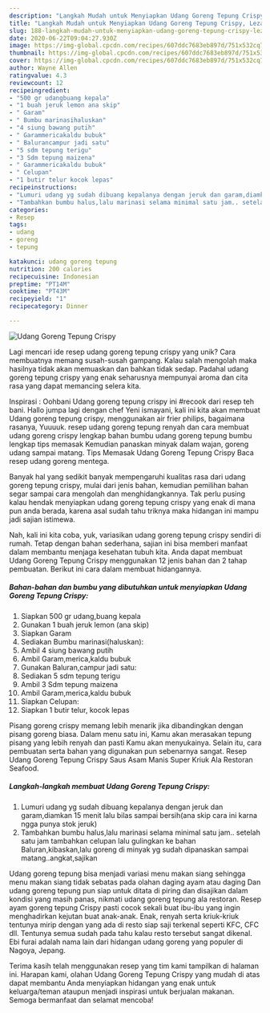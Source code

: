 ```yaml
---
description: "Langkah Mudah untuk Menyiapkan Udang Goreng Tepung Crispy, Lezat Sekali"
title: "Langkah Mudah untuk Menyiapkan Udang Goreng Tepung Crispy, Lezat Sekali"
slug: 188-langkah-mudah-untuk-menyiapkan-udang-goreng-tepung-crispy-lezat-sekali
date: 2020-06-22T09:04:27.930Z
image: https://img-global.cpcdn.com/recipes/607ddc7683eb897d/751x532cq70/udang-goreng-tepung-crispy-foto-resep-utama.jpg
thumbnail: https://img-global.cpcdn.com/recipes/607ddc7683eb897d/751x532cq70/udang-goreng-tepung-crispy-foto-resep-utama.jpg
cover: https://img-global.cpcdn.com/recipes/607ddc7683eb897d/751x532cq70/udang-goreng-tepung-crispy-foto-resep-utama.jpg
author: Wayne Allen
ratingvalue: 4.3
reviewcount: 12
recipeingredient:
- "500 gr udangbuang kepala"
- "1 buah jeruk lemon ana skip"
- " Garam"
- " Bumbu marinasihaluskan"
- "4 siung bawang putih"
- " Garammericakaldu bubuk"
- " Balurancampur jadi satu"
- "5 sdm tepung terigu"
- "3 Sdm tepung maizena"
- " Garammericakaldu bubuk"
- " Celupan"
- "1 butir telur kocok lepas"
recipeinstructions:
- "Lumuri udang yg sudah dibuang kepalanya dengan jeruk dan garam,diamkan 15 menit lalu bilas sampai bersih(ana skip cara ini karna ngga punya stok jeruk)"
- "Tambahkan bumbu halus,lalu marinasi selama minimal satu jam.. setelah satu jam tambahkan celupan lalu gulingkan ke bahan Baluran,kibaskan,lalu goreng di minyak yg sudah dipanaskan sampai matang..angkat,sajikan"
categories:
- Resep
tags:
- udang
- goreng
- tepung

katakunci: udang goreng tepung 
nutrition: 200 calories
recipecuisine: Indonesian
preptime: "PT14M"
cooktime: "PT43M"
recipeyield: "1"
recipecategory: Dinner

---
```



![Udang Goreng Tepung Crispy](https://img-global.cpcdn.com/recipes/607ddc7683eb897d/751x532cq70/udang-goreng-tepung-crispy-foto-resep-utama.jpg)

Lagi mencari ide resep udang goreng tepung crispy yang unik? Cara membuatnya memang susah-susah gampang. Kalau salah mengolah maka hasilnya tidak akan memuaskan dan bahkan tidak sedap. Padahal udang goreng tepung crispy yang enak seharusnya mempunyai aroma dan cita rasa yang dapat memancing selera kita.

Inspirasi : Oohbani Udang goreng tepung crispy ini #recook dari resep teh bani. Hallo jumpa lagi dengan chef Yeni ismayani, kali ini kita akan membuat Udang goreng tepung crispy, menggunakan air frier philips, bagaimana rasanya, Yuuuuk. resep udang goreng tepung renyah dan cara membuat udang goreng crispy lengkap bahan bumbu udang goreng tepung bumbu lengkap tips memasak Kemudian panaskan minyak dalam wajan, goreng udang sampai matang. Tips Memasak Udang Goreng Tepung Crispy  Baca resep udang goreng mentega.

Banyak hal yang sedikit banyak mempengaruhi kualitas rasa dari udang goreng tepung crispy, mulai dari jenis bahan, kemudian pemilihan bahan segar sampai cara mengolah dan menghidangkannya. Tak perlu pusing kalau hendak menyiapkan udang goreng tepung crispy yang enak di mana pun anda berada, karena asal sudah tahu triknya maka hidangan ini mampu jadi sajian istimewa.


Nah, kali ini kita coba, yuk, variasikan udang goreng tepung crispy sendiri di rumah. Tetap dengan bahan sederhana, sajian ini bisa memberi manfaat dalam membantu menjaga kesehatan tubuh kita. Anda dapat membuat Udang Goreng Tepung Crispy menggunakan 12 jenis bahan dan 2 tahap pembuatan. Berikut ini cara dalam membuat hidangannya.

<!--inarticleads1-->

##### Bahan-bahan dan bumbu yang dibutuhkan untuk menyiapkan Udang Goreng Tepung Crispy:

1. Siapkan 500 gr udang,buang kepala
1. Gunakan 1 buah jeruk lemon (ana skip)
1. Siapkan  Garam
1. Sediakan  Bumbu marinasi(haluskan):
1. Ambil 4 siung bawang putih
1. Ambil  Garam,merica,kaldu bubuk
1. Gunakan  Baluran,campur jadi satu:
1. Sediakan 5 sdm tepung terigu
1. Ambil 3 Sdm tepung maizena
1. Ambil  Garam,merica,kaldu bubuk
1. Siapkan  Celupan:
1. Siapkan 1 butir telur, kocok lepas


Pisang goreng crispy memang lebih menarik jika dibandingkan dengan pisang goreng biasa. Dalam menu satu ini, Kamu akan merasakan tepung pisang yang lebih renyah dan pasti Kamu akan menyukainya. Selain itu, cara pembuatan serta bahan yang digunakan pun sebenarnya sangat. Resep Udang Goreng Tepung Crispy Saus Asam Manis Super Kriuk Ala Restoran Seafood. 

<!--inarticleads2-->

##### Langkah-langkah membuat Udang Goreng Tepung Crispy:

1. Lumuri udang yg sudah dibuang kepalanya dengan jeruk dan garam,diamkan 15 menit lalu bilas sampai bersih(ana skip cara ini karna ngga punya stok jeruk)
1. Tambahkan bumbu halus,lalu marinasi selama minimal satu jam.. setelah satu jam tambahkan celupan lalu gulingkan ke bahan Baluran,kibaskan,lalu goreng di minyak yg sudah dipanaskan sampai matang..angkat,sajikan


Udang goreng tepung bisa menjadi variasi menu makan siang sehingga menu makan siang tidak sebatas pada olahan daging ayam atau daging Dan udang goreng tepung pun siap untuk ditata di piring dan disajikan dalam kondisi yang masih panas, nikmati udang goreng tepung ala restoran. Resep ayam goreng tepung Crispy pasti cocok sekali buat ibu-ibu yang ingin menghadirkan kejutan buat anak-anak. Enak, renyah serta kriuk-kriuk tentunya mirip dengan yang ada di resto siap saji terkenal seperti KFC, CFC dll. Tentunya semua sudah pada tahu kalau resto tersebut sangat dikenal. Ebi furai adalah nama lain dari hidangan udang goreng yang populer di Nagoya, Jepang. 

Terima kasih telah menggunakan resep yang tim kami tampilkan di halaman ini. Harapan kami, olahan Udang Goreng Tepung Crispy yang mudah di atas dapat membantu Anda menyiapkan hidangan yang enak untuk keluarga/teman ataupun menjadi inspirasi untuk berjualan makanan. Semoga bermanfaat dan selamat mencoba!
